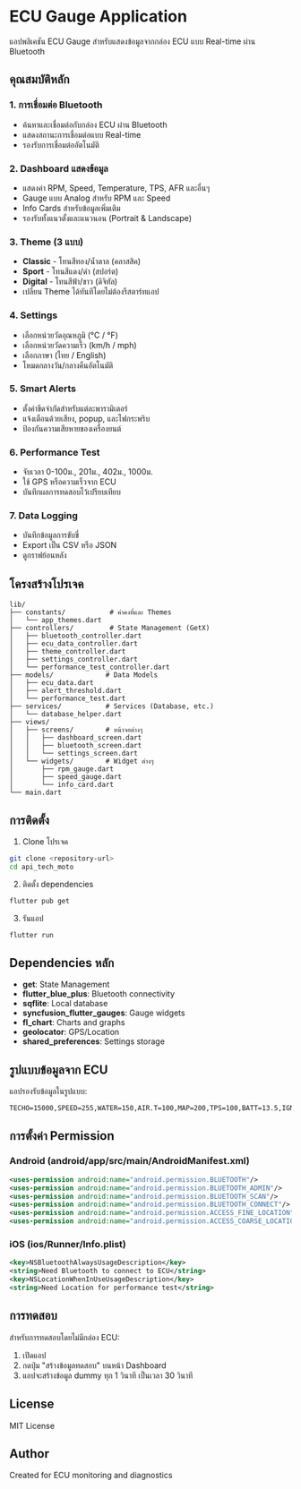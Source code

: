 # ECU Gauge Application

แอปพลิเคชัน ECU Gauge สำหรับแสดงข้อมูลจากกล่อง ECU แบบ Real-time ผ่าน Bluetooth

## คุณสมบัติหลัก

### 1. การเชื่อมต่อ Bluetooth
- ค้นหาและเชื่อมต่อกับกล่อง ECU ผ่าน Bluetooth
- แสดงสถานะการเชื่อมต่อแบบ Real-time
- รองรับการเชื่อมต่ออัตโนมัติ

### 2. Dashboard แสดงข้อมูล
- แสดงค่า RPM, Speed, Temperature, TPS, AFR และอื่นๆ
- Gauge แบบ Analog สำหรับ RPM และ Speed
- Info Cards สำหรับข้อมูลเพิ่มเติม
- รองรับทั้งแนวตั้งและแนวนอน (Portrait & Landscape)

### 3. Theme (3 แบบ)
- **Classic** - โทนสีทอง/น้ำตาล (คลาสสิค)
- **Sport** - โทนสีแดง/ดำ (สปอร์ต)
- **Digital** - โทนสีฟ้า/ขาว (ดิจิทัล)
- เปลี่ยน Theme ได้ทันทีโดยไม่ต้องรีสตาร์ทแอป

### 4. Settings
- เลือกหน่วยวัดอุณหภูมิ (°C / °F)
- เลือกหน่วยวัดความเร็ว (km/h / mph)
- เลือกภาษา (ไทย / English)
- โหมดกลางวัน/กลางคืนอัตโนมัติ

### 5. Smart Alerts
- ตั้งค่าขีดจำกัดสำหรับแต่ละพารามิเตอร์
- แจ้งเตือนด้วยเสียง, popup, และไฟกระพริบ
- ป้องกันความเสียหายของเครื่องยนต์

### 6. Performance Test
- จับเวลา 0-100ม., 201ม., 402ม., 1000ม.
- ใช้ GPS หรือความเร็วจาก ECU
- บันทึกผลการทดสอบไว้เปรียบเทียบ

### 7. Data Logging
- บันทึกข้อมูลการขับขี่
- Export เป็น CSV หรือ JSON
- ดูกราฟย้อนหลัง

## โครงสร้างโปรเจค

```
lib/
├── constants/           # ค่าคงที่และ Themes
│   └── app_themes.dart
├── controllers/         # State Management (GetX)
│   ├── bluetooth_controller.dart
│   ├── ecu_data_controller.dart
│   ├── theme_controller.dart
│   ├── settings_controller.dart
│   └── performance_test_controller.dart
├── models/             # Data Models
│   ├── ecu_data.dart
│   ├── alert_threshold.dart
│   └── performance_test.dart
├── services/           # Services (Database, etc.)
│   └── database_helper.dart
├── views/
│   ├── screens/        # หน้าจอต่างๆ
│   │   ├── dashboard_screen.dart
│   │   ├── bluetooth_screen.dart
│   │   └── settings_screen.dart
│   └── widgets/        # Widget ต่างๆ
│       ├── rpm_gauge.dart
│       ├── speed_gauge.dart
│       └── info_card.dart
└── main.dart
```

## การติดตั้ง

1. Clone โปรเจค
```bash
git clone <repository-url>
cd api_tech_moto
```

2. ติดตั้ง dependencies
```bash
flutter pub get
```

3. รันแอป
```bash
flutter run
```

## Dependencies หลัก

- **get**: State Management
- **flutter_blue_plus**: Bluetooth connectivity
- **sqflite**: Local database
- **syncfusion_flutter_gauges**: Gauge widgets
- **fl_chart**: Charts and graphs
- **geolocator**: GPS/Location
- **shared_preferences**: Settings storage

## รูปแบบข้อมูลจาก ECU

แอปรองรับข้อมูลในรูปแบบ:
```
TECHO=15000,SPEED=255,WATER=150,AIR.T=100,MAP=200,TPS=100,BATT=13.5,IGNITI=75.0,INJECT=20.0,AFR=14.7,S.TRIM=100,L.TRIM=100,IACV=100
```

## การตั้งค่า Permission

### Android (android/app/src/main/AndroidManifest.xml)
```xml
<uses-permission android:name="android.permission.BLUETOOTH"/>
<uses-permission android:name="android.permission.BLUETOOTH_ADMIN"/>
<uses-permission android:name="android.permission.BLUETOOTH_SCAN"/>
<uses-permission android:name="android.permission.BLUETOOTH_CONNECT"/>
<uses-permission android:name="android.permission.ACCESS_FINE_LOCATION"/>
<uses-permission android:name="android.permission.ACCESS_COARSE_LOCATION"/>
```

### iOS (ios/Runner/Info.plist)
```xml
<key>NSBluetoothAlwaysUsageDescription</key>
<string>Need Bluetooth to connect to ECU</string>
<key>NSLocationWhenInUseUsageDescription</key>
<string>Need Location for performance test</string>
```

## การทดสอบ

สำหรับการทดสอบโดยไม่มีกล่อง ECU:
1. เปิดแอป
2. กดปุ่ม "สร้างข้อมูลทดสอบ" บนหน้า Dashboard
3. แอปจะสร้างข้อมูล dummy ทุก 1 วินาที เป็นเวลา 30 วินาที

## License

MIT License

## Author

Created for ECU monitoring and diagnostics
